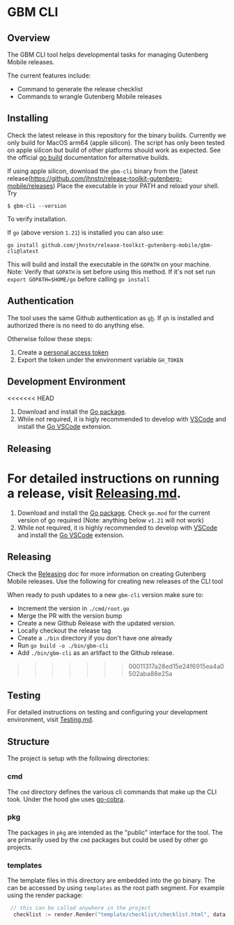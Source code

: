# GBM CLI

## Overview
The GBM CLI tool helps developmental tasks for managing Gutenberg Mobile releases.

The current features include:
- Command to generate the release checklist
- Commands to wrangle Gutenberg Mobile releases

## Installing
Check the latest release in this repository for the binary builds. Currently we only build for MacOS arm64 (apple silicon). The script has only been tested on apple silicon but build of other platforms should work as expected. See the official [go build](https://go.dev/ref/mod#go-install) documentation for alternative builds.

If using apple silicon, download the `gbm-cli` binary from the [latest release(https://github.com/jhnstn/release-toolkit-gutenberg-mobile/releases)
Place the executable in your PATH and reload your shell. Try

```
$ gbm-cli --version
```

To verify installation.

If `go` (above version `1.21`) is installed you can also use:

```
go install github.com/jhnstn/release-toolkit-gutenberg-mobile/gbm-cli@latest
```

This will build and install the executable in the `GOPATH` on your machine.
Note: Verify that `GOPATH` is set before using this method. If it's not set run `export GOPATH=$HOME/go` before calling `go install`

## Authentication

The tool uses the same Github authentication as [`gh`](https://cli.github.com/). If `gh` is installed and authorized there is no need to do anything else.

Otherwise follow these steps:

1. Create a [personal access token](https://github.blog/2013-05-16-personal-api-tokens/)
2. Export the token under the environment variable `GH_TOKEN`

## Development Environment
<<<<<<< HEAD
1. Download and install the [Go package](https://go.dev/doc/install).
2. While not required, it is higly recommended to develop with [VSCode](https://code.visualstudio.com/) and install the [Go VSCode](https://marketplace.visualstudio.com/items?itemName=golang.go) extension.

## Releasing
For detailed instructions on running a release, visit [Releasing.md](https://github.com/jhnstn/release-toolkit-gutenberg-mobile/blob/cli/update-checklist/cli/Releasing.md).
=======
1. Download and install the [Go package](https://go.dev/doc/install). Check `go.mod` for the current version of go required (Note: anything below `v1.21` will not work)
2. While not required, it is highly recommended to develop with [VSCode](https://code.visualstudio.com/) and install the [Go VSCode](https://marketplace.visualstudio.com/items?itemName=golang.go) extension.

## Releasing

Check the [Releasing](../Releasing.md) doc for more information on creating Gutenberg Mobile releases. Use the following for creating new releases of the CLI tool

When ready to push updates to a new `gbm-cli` version make sure to:
- Increment the version in `./cmd/root.go`
- Merge the PR with the version bump
- Create a new Github Release with the updated version.
- Locally checkout the release tag
- Create a `./bin` directory if you don't have one already
- Run `go build -o ./bin/gbm-cli`
- Add `./bin/gbm-cli` as an artifact to the Github release.
>>>>>>> 00011317a28ed15e24f6915ea4a0502aba88e25a

## Testing
For detailed instructions on testing and configuring your development environment, visit [Testing.md](https://github.com/jhnstn/release-toolkit-gutenberg-mobile/blob/cli/update-checklist/cli/Testing.md).


## Structure
The project is setup wth the following directories:


### cmd
The `cmd` directory defines the various cli commands that make up the CLI took. Under the hood `gbm` uses [go-cobra](https://github.com/spf13/cobra/tree/main).

### pkg
The packages in `pkg` are intended as the "public" interface for the tool. The are primarily used by the `cmd` packages but could be used by other go projects.

### templates
The template files in this directory are embedded into the go binary. The can be accessed by using `templates` as the root path segment.
For example using the render package:

```go
 // this can be called anywhere in the project
  checklist := render.Render("template/checklist/checklist.html", data, funcs)
 ```
